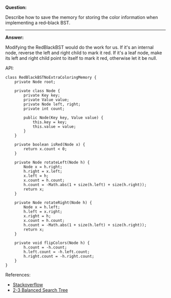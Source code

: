 **Question:** 

Describe how to save the memory for storing the color information when implementing a red–black BST. 

---

**Answer:**

Modifying the RedBlackBST would do the work for us. If it's an internal node, reverse the left and right child to mark it red. If it's a leaf node, make its left and right child point to itself to mark it red, otherwise let it be null.

API:

    class RedBlackBSTNoExtraColoringMemory {
        private Node root;
        
        private class Node {
            private Key key;
            private Value value;
            private Node left, right;
            private int count;
            
            public Node(Key key, Value value) {
                this.key = key; 
                this.value = value;
            }
        }
        
        private boolean isRed(Node x) {
            return x.count < 0;
        }
        
        private Node rotateLeft(Node h) {
            Node x = h.right;
            h.right = x.left;
            x.left = h;
            x.count = h.count;
            h.count = -Math.abs(1 + size(h.left) + size(h.right));
            return x;
        }
        
        private Node rotateRight(Node h) {
            Node x = h.left;
            h.left = x.right;
            x.right = h;
            x.count = h.count;
            h.count = -Math.abs(1 + size(h.left) + size(h.right));
            return x;
        }
        
        private void flipColors(Node h) {
            h.count = -h.count;
            h.left.count = -h.left.count;
            h.right.count = -h.right.count;
        }
    }

References:

+ [Stackoverflow](https://stackoverflow.com/questions/16088364/how-to-save-the-memory-when-storing-color-information-in-red-black-trees)
+ [2-3 Balanced Search Tree](https://github.com/10adnan75/DSA/blob/main/Data%20Structures/Trees/RedBlackBST.java)

